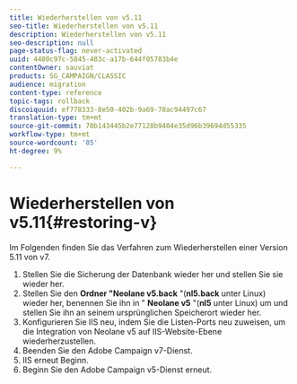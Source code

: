 ```yaml
---
title: Wiederherstellen von v5.11
seo-title: Wiederherstellen von v5.11
description: Wiederherstellen von v5.11
seo-description: null
page-status-flag: never-activated
uuid: 4480c97c-5845-483c-a17b-644f05783b4e
contentOwner: sauviat
products: SG_CAMPAIGN/CLASSIC
audience: migration
content-type: reference
topic-tags: rollback
discoiquuid: ef778333-8e50-402b-9a69-78ac94497c67
translation-type: tm+mt
source-git-commit: 70b143445b2e77128b9404e35d96b39694d55335
workflow-type: tm+mt
source-wordcount: '85'
ht-degree: 9%

---
```



# Wiederherstellen von v5.11{#restoring-v}

Im Folgenden finden Sie das Verfahren zum Wiederherstellen einer Version 5.11 von v7.

1. Stellen Sie die Sicherung der Datenbank wieder her und stellen Sie sie wieder her.
1. Stellen Sie den **Ordner &quot;Neolane v5.back** &quot;(**nl5.back** unter Linux) wieder her, benennen Sie ihn in &quot; **Neolane v5** &quot;(**nl5** unter Linux) um und stellen Sie ihn an seinem ursprünglichen Speicherort wieder her.
1. Konfigurieren Sie IIS neu, indem Sie die Listen-Ports neu zuweisen, um die Integration von Neolane v5 auf IIS-Website-Ebene wiederherzustellen.
1. Beenden Sie den Adobe Campaign v7-Dienst.
1. IIS erneut Beginn.
1. Beginn Sie den Adobe Campaign v5-Dienst erneut.

